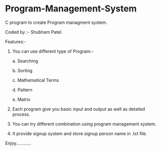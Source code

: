 # Program-Management-System
C program to create Program managment system.

Coded by :- Shubham Patel.

Features:-

1. You can use different type of Program:-

    a. Searching
    
    b. Sorting
    
    c. Mathematical Terms
    
    d. Pattern
    
    e. Matrix
    
2. Each program give you basic input and output as well as detailed process.
3. You can try different combination using program management system.
4. It provide signup system and store signup person name in .txt file.

Enjoy............
